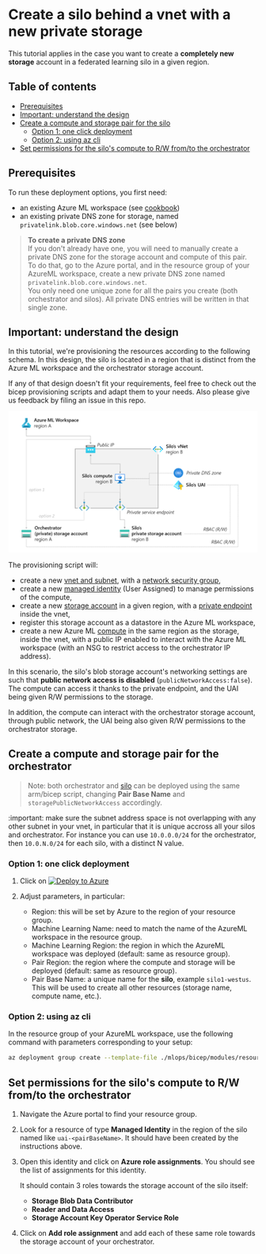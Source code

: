 # Create a silo behind a vnet with a new private storage

This tutorial applies in the case you want to create a **completely new storage** account in a federated learning silo in a given region.

## Table of contents

- [Prerequisites](#prerequisites)
- [Important: understand the design](#important-understand-the-design)
- [Create a compute and storage pair for the silo](#need-support)
  - [Option 1: one click deployment](#option-1-one-click-deployment)
  - [Option 2: using az cli](#option-2-using-az-cli)
- [Set permissions for the silo's compute to R/W from/to the orchestrator](#set-permissions-for-the-silos-compute-to-rw-fromto-the-orchestrator)

## Prerequisites

To run these deployment options, you first need:
- an existing Azure ML workspace (see [cookbook](README.md))
- an existing private DNS zone for storage, named `privatelink.blob.core.windows.net` (see below)

> **To create a private DNS zone**  
> If you don't already have one, you will need to manually create a private DNS zone for the storage account and compute of this pair.  
> To do that, go to the Azure portal, and in the resource group of your AzureML workspace, create a new private DNS zone named `privatelink.blob.core.windows.net`.  
> You only need one unique zone for all the pairs you create (both orchestrator and silos). All private DNS entries will be written in that single zone.

## Important: understand the design

In this tutorial, we're provisioning the resources according to the following schema. In this design, the silo is located in a region that is distinct from the Azure ML workspace and the orchestrator storage account.

If any of that design doesn't fit your requirements, feel free to check out the bicep provisioning scripts and adapt them to your needs. Also please give us feedback by filing an issue in this repo.

![](../pics/vnet_silo_provisioning.png)

The provisioning script will:
- create a new [vnet and subnet](https://learn.microsoft.com/en-us/azure/virtual-network/virtual-networks-overview), with a [network security group](https://learn.microsoft.com/en-us/azure/virtual-network/network-security-groups-overview),
- create a new [managed identity](https://learn.microsoft.com/en-us/azure/active-directory/managed-identities-azure-resources/overview) (User Assigned) to manage permissions of the compute,
- create a new [storage account](https://docs.microsoft.com/en-us/azure/storage/common/storage-account-overview) in a given region, with a [private endpoint](https://learn.microsoft.com/en-us/azure/storage/common/storage-private-endpoints) inside the vnet,
- register this storage account as a datastore in the Azure ML workspace,
- create a new Azure ML [compute](https://docs.microsoft.com/en-us/azure/machine-learning/concept-compute-instance) in the same region as the storage, inside the vnet, with a public IP enabled to interact with the Azure ML workspace (with an NSG to restrict access to the orchestrator IP address).

In this scenario, the silo's blob storage account's networking settings are such that **public network access is disabled** (`publicNetworkAccess:false`). The compute can access it thanks to the private endpoint, and the UAI being given R/W permissions to the storage.

In addition, the compute can interact with the orchestrator storage account, through public network, the UAI being also given R/W permissions to the orchestrator storage.

## Create a compute and storage pair for the orchestrator

> Note: both orchestrator and [silo](./silo_vnet.md) can be deployed using the same arm/bicep script, changing **Pair Base Name** and `storagePublicNetworkAccess` accordingly.

:important: make sure the subnet address space is not overlapping with any other subnet in your vnet, in particular that it is unique accross all your silos and orchestrator. For instance you can use `10.0.0.0/24` for the orchestrator, then `10.0.N.0/24` for each silo, with a distinct N value.

### Option 1: one click deployment

1. Click on [![Deploy to Azure](https://aka.ms/deploytoazurebutton)](https://portal.azure.com/#create/Microsoft.Template/uri/https%3A%2F%2Fraw.githubusercontent.com%2FAzure-Samples%2Fazure-ml-federated-learning%2Fjfomhover%2Fprovioningscenarios%2Fmlops%2Farm%2Fopen_compute_storage_pair.json)

2. Adjust parameters, in particular:

    - Region: this will be set by Azure to the region of your resource group.
    - Machine Learning Name: need to match the name of the AzureML workspace in the resource group.
    - Machine Learning Region: the region in which the AzureML workspace was deployed (default: same as resource group).
    - Pair Region: the region where the compute and storage will be deployed (default: same as resource group).
    - Pair Base Name: a unique name for the **silo**, example `silo1-westus`. This will be used to create all other resources (storage name, compute name, etc.).

### Option 2: using az cli

In the resource group of your AzureML workspace, use the following command with parameters corresponding to your setup:

```bash
az deployment group create --template-file ./mlops/bicep/modules/resources/vnet_compute_storage_pair.bicep --resource-group <resource group name> --parameters pairBaseName="silo1-westus" pairRegion="westus" machineLearningName="aml-fldemo" machineLearningRegion="eastus" subnetPrefix="10.0.1.0/24"
```

## Set permissions for the silo's compute to R/W from/to the orchestrator

1. Navigate the Azure portal to find your resource group.

2. Look for a resource of type **Managed Identity** in the region of the silo named like `uai-<pairBaseName>`. It should have been created by the instructions above.

3. Open this identity and click on **Azure role assignments**. You should see the list of assignments for this identity.

    It should contain 3 roles towards the storage account of the silo itself:
    - **Storage Blob Data Contributor**
    - **Reader and Data Access**
    - **Storage Account Key Operator Service Role**

4. Click on **Add role assignment** and add each of these same role towards the storage account of your orchestrator.
